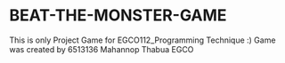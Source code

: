 # BEAT-THE-MONSTER-GAME
This is only Project Game for EGCO112_Programming Technique :) Game was created by 6513136 Mahannop Thabua EGCO

